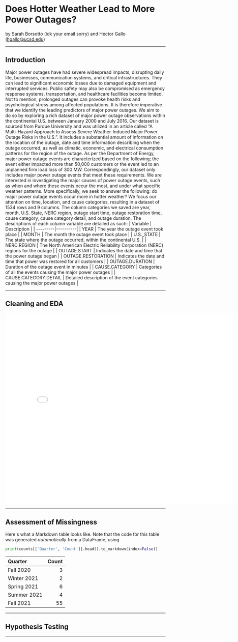 # Does Hotter Weather Lead to More Power Outages?

by Sarah Borsotto (idk your email sorry) and Hector Gallo (hgallo@ucsd.edu)

---

## Introduction
Major power outages have had severe widespread impacts, disrupting daily life, businesses, communication systems, and critical infrastructures. They can lead to significant economic losses due to damaged equipment and interrupted services. Public safety may also be compromised as emergency response systems, transportation, and healthcare facilities become limited. Not to mention, prolonged outages can provoke health risks and psychological stress among affected populations. It is therefore imperative that we identify the leading predictors of major power outages. We aim to do so by exploring a rich dataset of major power outage observations within the continental U.S. between January 2000 and July 2016.
Our dataset is sourced from Purdue University and was utilized in an article called “A Multi-Hazard Approach to Assess Severe Weather-Induced Major Power Outage Risks in the U.S.”. It includes a substantial amount of information on the location of the outage, date and time information describing when the outage occurred, as well as climatic, economic, and electrical consumption patterns for the region of the outage. As per the Department of Energy, major power outage events are characterized based on the following; the event either impacted more than 50,000 customers or the event led to an unplanned firm load loss of 300 MW. Correspondingly, our dataset only includes major power outage events that meet these requirements. 
We are interested in investigating the major causes of power outage events, such as when and where these events occur the most, and under what specific weather patterns. More specifically, we seek to answer the following: do major power outage events occur more in hotter weather? We focus our attention on time, location, and cause categories, resulting in a dataset of 1534 rows and 9 columns. The column categories we saved are year, month, U.S. State, NERC region, outage start time, outage restoration time, cause category, cause category detail, and outage duration. The descriptions of each column variable are detailed as such:
| Variable | Description |
| ---------|----------|
| YEAR | The year the outage event took place |
| MONTH | The month the outage event took place |
| U.S._STATE | The state where the outage occurred, within the continental U.S. |
| NERC.REGION | The North American Electric Reliability Corporation (NERC) regions for the outage |
| OUTAGE.START | Indicates the date and time that the power outage began |
| OUTAGE.RESTORATION | Indicates the date and time that power was restored for all customers |
| OUTAGE.DURATION | Duration of the outage event in minutes |
| CAUSE.CATEGORY | Categories of all the events causing the major power outages |
| CAUSE.CATEGORY.DETAIL | Detailed description of the event categories causing the major power outages |


---

## Cleaning and EDA

<iframe src="assets/10-80-enrollment.html" width=800 height=600 frameBorder=0></iframe>

---

## Assessment of Missingness

Here's what a Markdown table looks like. Note that the code for this table was generated _automatically_ from a DataFrame, using

```py
print(counts[['Quarter', 'Count']].head().to_markdown(index=False))
```

| Quarter     |   Count |
|:------------|--------:|
| Fall 2020   |       3 |
| Winter 2021 |       2 |
| Spring 2021 |       6 |
| Summer 2021 |       4 |
| Fall 2021   |      55 |

---

## Hypothesis Testing


---

